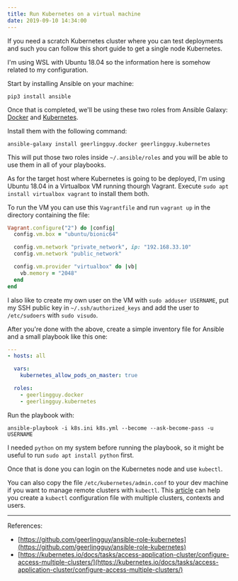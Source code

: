 ```yaml
---
title: Run Kubernetes on a virtual machine
date: 2019-09-10 14:34:00
---
```

If you need a scratch Kubernetes cluster where you can test deployments and such you can follow this short guide to get a single node Kubernetes.

I'm using WSL with Ubuntu 18.04 so the information here is somehow related to my configuration.

Start by installing Ansible on your machine:

```shell
pip3 install ansible
```

Once that is completed, we'll be using these two roles from Ansible Galaxy: [Docker](https://galaxy.ansible.com/geerlingguy/docker) and [Kubernetes](https://galaxy.ansible.com/geerlingguy/kubernetes).

Install them with the following command:
```shell
ansible-galaxy install geerlingguy.docker geerlingguy.kubernetes
```
This will put those two roles inside `~/.ansible/roles` and you will be able to use them in all of your playbooks.

As for the target host where Kubernetes is going to be deployed, I'm using Ubuntu 18.04 in a Virtualbox VM running thourgh Vagrant. Execute `sudo apt install virtualbox vagrant` to install them both.

To run the VM you can use this `Vagrantfile` and run `vagrant up` in the directory containing the file:

```ruby
Vagrant.configure("2") do |config|
  config.vm.box = "ubuntu/bionic64"

  config.vm.network "private_network", ip: "192.168.33.10"
  config.vm.network "public_network"

  config.vm.provider "virtualbox" do |vb|
    vb.memory = "2048"
  end
end
```

I also like to create my own user on the VM with `sudo adduser USERNAME`, put my SSH public key in `~/.ssh/authorized_keys` and add the user to `/etc/sudoers` with `sudo visudo`.

After you're done with the above, create a simple inventory file for Ansible and a small playbook like this one:

```yaml
---
- hosts: all

  vars:
    kubernetes_allow_pods_on_master: true

  roles:
    - geerlingguy.docker
    - geerlingguy.kubernetes
```

Run the playbook with:

```shell
ansible-playbook -i k8s.ini k8s.yml --become --ask-become-pass -u USERNAME
```

I needed `python` on my system before running the playbook, so it might be useful to run `sudo apt install python` first.

Once that is done you can login on the Kubernetes node and use `kubectl`.

You can also copy the file `/etc/kubernetes/admin.conf` to your dev machine if you want to manage remote clusters with `kubectl`. This [article](https://kubernetes.io/docs/tasks/access-application-cluster/configure-access-multiple-clusters/) can help you create a `kubectl` configuration file with multiple clusters, contexts and users.

***

References:

+ [https://github.com/geerlingguy/ansible-role-kubernetes](https://github.com/geerlingguy/ansible-role-kubernetes)
+ [https://kubernetes.io/docs/tasks/access-application-cluster/configure-access-multiple-clusters/](https://kubernetes.io/docs/tasks/access-application-cluster/configure-access-multiple-clusters/)
